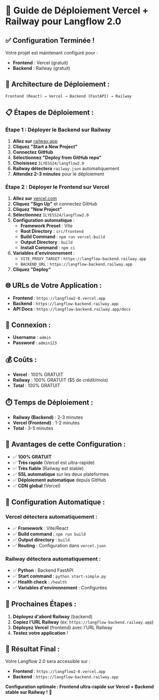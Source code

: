 # 🚀 Guide de Déploiement Vercel + Railway pour Langflow 2.0

## ✅ **Configuration Terminée !**

Votre projet est maintenant configuré pour :
- **Frontend** : Vercel (gratuit)
- **Backend** : Railway (gratuit)

## 🎯 **Architecture de Déploiement :**

```
Frontend (React) → Vercel → Backend (FastAPI) → Railway
```

## 📋 **Étapes de Déploiement :**

### **Étape 1 : Déployer le Backend sur Railway**

1. **Allez sur** [railway.app](https://railway.app)
2. **Cliquez "Start a New Project"**
3. **Connectez GitHub**
4. **Sélectionnez "Deploy from GitHub repo"**
5. **Choisissez** `ILYESS24/langflow2.0`
6. **Railway détectera** `railway.json` automatiquement
7. **Attendez 2-3 minutes** pour le déploiement

### **Étape 2 : Déployer le Frontend sur Vercel**

1. **Allez sur** [vercel.com](https://vercel.com)
2. **Cliquez "Sign Up"** et connectez GitHub
3. **Cliquez "New Project"**
4. **Sélectionnez** `ILYESS24/langflow2.0`
5. **Configuration automatique** :
   - **Framework Preset** : Vite
   - **Root Directory** : `src/frontend`
   - **Build Command** : `npm run vercel-build`
   - **Output Directory** : `build`
   - **Install Command** : `npm ci`
6. **Variables d'environnement** :
   - `VITE_PROXY_TARGET` : `https://langflow-backend.railway.app`
   - `BACKEND_URL` : `https://langflow-backend.railway.app`
7. **Cliquez "Deploy"**

## 🌐 **URLs de Votre Application :**

- **Frontend** : `https://langflow2-0.vercel.app`
- **Backend** : `https://langflow-backend.railway.app`
- **API Docs** : `https://langflow-backend.railway.app/docs`

## 🔑 **Connexion :**
- **Username** : `admin`
- **Password** : `admin123`

## 💰 **Coûts :**
- **Vercel** : 100% GRATUIT
- **Railway** : 100% GRATUIT ($5 de crédit/mois)
- **Total** : 100% GRATUIT

## ⏱️ **Temps de Déploiement :**
- **Railway (Backend)** : 2-3 minutes
- **Vercel (Frontend)** : 1-2 minutes
- **Total** : 3-5 minutes

## 🎉 **Avantages de cette Configuration :**

- ✅ **100% GRATUIT**
- ✅ **Très rapide** (Vercel est ultra-rapide)
- ✅ **Très fiable** (Railway est stable)
- ✅ **SSL automatique** sur les deux plateformes
- ✅ **Déploiement automatique** depuis GitHub
- ✅ **CDN global** (Vercel)

## 🔧 **Configuration Automatique :**

### **Vercel détectera automatiquement :**
- ✅ **Framework** : Vite/React
- ✅ **Build command** : `npm run build`
- ✅ **Output directory** : `build`
- ✅ **Routing** : Configuration dans `vercel.json`

### **Railway détectera automatiquement :**
- ✅ **Python** : Backend FastAPI
- ✅ **Start command** : `python start-simple.py`
- ✅ **Health check** : `/health`
- ✅ **Variables d'environnement** : Configurées

## 🚀 **Prochaines Étapes :**

1. **Déployez d'abord Railway** (backend)
2. **Copiez l'URL Railway** (ex: `https://langflow-backend.railway.app`)
3. **Déployez Vercel** (frontend) avec l'URL Railway
4. **Testez votre application** !

## 🎯 **Résultat Final :**

Votre Langflow 2.0 sera accessible sur :
- **Frontend** : `https://langflow2-0.vercel.app`
- **Backend** : `https://langflow-backend.railway.app`

**Configuration optimale : Frontend ultra-rapide sur Vercel + Backend stable sur Railway !** 🚀
